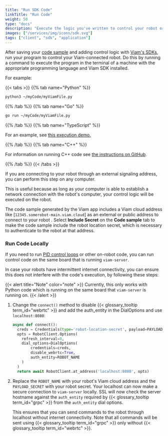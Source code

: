 ```yaml
---
title: "Run SDK Code"
linkTitle: "Run Code"
weight: 50
type: "docs"
description: "Execute the logic you've written to control your robot or fleet."
images: ["/services/img/icons/sdk.svg"]
tags: ["client", "sdk", "application"]
---
```


After saving your [code sample](/program/#hello-world-the-code-sample-tab) and adding control logic with [Viam's SDKs](/program/sdks/), run your program to control your Viam-connected robot.
Do this by running a command to execute the program in the terminal of a machine with the appropriate programming language and Viam SDK installed.

For example:

{{< tabs >}}
{{% tab name="Python" %}}

```sh {id="terminal-prompt" class="command-line" data-prompt="$"}
python3 ~/myCode/myViamFile.py
```

{{% /tab %}}
{{% tab name="Go" %}}

```sh {id="terminal-prompt" class="command-line" data-prompt="$"}
go run ~/myCode/myViamFile.py
```

{{% /tab %}}
{{% tab name="TypeScript" %}}

For an example, see [this execution demo.](https://github.com/viamrobotics/viam-typescript-sdk/tree/main/examples/vanilla)

{{% /tab %}}
{{% tab name="C++" %}}

For information on running C++ code see [the instructions on GitHub](https://github.com/viamrobotics/viam-cpp-sdk/blob/main/BUILDING.md).

{{% /tab %}}
{{< /tabs >}}

If you are connecting to your robot through an external signaling address, you can perform this step on any computer.

This is useful because as long as your computer is able to establish a network connection with the robot's computer, your control logic will be executed on the robot.

The code sample generated by the Viam app includes a Viam cloud address like [`12345.somerobot-main.viam.cloud`] as an external or public address to connect to your robot .
Select **Include Secret** on the **Code sample** tab to make the code sample include the robot location secret, which is necessary to authenticate to the robot at that address.

### Run Code Locally

If you need to run [PID control loops](https://en.wikipedia.org/wiki/PID_controller) or other on-robot code, you can run control code on the same board that is running `viam-server`.

In case your robots have intermittent internet connectivity, you can ensure this does not interfere with the code's execution, by following these steps:

{{< alert title="Note" color="note" >}}
Currently, this only works with Python code which is running on the same board that `viam-server` is running on.
{{< /alert >}}

1. Change the `connect()` method to disable {{< glossary_tooltip term_id="webrtc" >}} and add the auth_entity in the DialOptions and use `localhost:8080`:

    ```python {class="line-numbers linkable-line-numbers" data-line="5"}
    async def connect():
      creds = Credentials(type='robot-location-secret', payload=PAYLOAD_SECRET)
      opts = RobotClient.Options(
        refresh_interval=0,
        dial_options=DialOptions(
            credentials=creds,
            disable_webrtc=True,
            auth_entity=ROBOT_NAME
        )
      )
      return await RobotClient.at_address('localhost:8080', opts)
    ```

2. Replace the `ROBOT_NAME` with your robot's Viam cloud address and the `PAYLOAD_SECRET` with your robot secret.
   Your localhost can now make a secure connection to `viam-server` locally.
   SSL will now check the server hostname against the `auth_entity` required by {{< glossary_tooltip term_id="grpc" >}} from the `auth_entity` dial options.

   This ensures that you can send commands to the robot through localhost without internet connectivity.
   Note that all commands will be sent using {{< glossary_tooltip term_id="grpc" >}} only without {{< glossary_tooltip term_id="webrtc" >}}.
